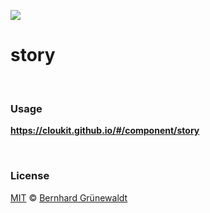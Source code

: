 [![](https://cloukit.github.io/assets/images/cloukit-banner-github.svg?v3)](https://cloukit.github.io/)

# story


&nbsp;

### Usage

**https://cloukit.github.io/#/component/story**


&nbsp;

### License

[MIT](https://github.com/cloukit/legal) © [Bernhard Grünewaldt](https://github.com/clouless)
